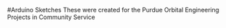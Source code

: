 #Arduino Sketches 
These were created for the Purdue Orbital Engineering Projects in Community Service 
